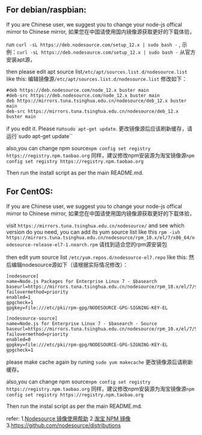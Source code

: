 ## For debian/raspbian:

If you are Chinese user, we suggest you to change your node-js offical mirror to Chinese mirror, 
如果您在中国请使用国内镜像源获取更好的下载体验，

run `curl -sL https://deb.nodesource.com/setup_12.x | sudo bash -` ,
示例：`curl -sL https://deb.nodesource.com/setup_12.x | sudo bash -` 从官方安装apt源，

then please edit apt source list`/etc/apt/sources.list.d/nodesource.list`  like this:
编辑镜像源`/etc/apt/sources.list.d/nodesource.list` 修改如下：
```
#deb https://deb.nodesource.com/node_12.x buster main
#deb-src https://deb.nodesource.com/node_12.x buster main
deb https://mirrors.tuna.tsinghua.edu.cn/nodesource/deb_12.x buster main
deb-src https://mirrors.tuna.tsinghua.edu.cn/nodesource/deb_12.x buster main
```
if you edit it. Please run`sudo apt-get update`.
更改镜像源后应该刷新缓存，请运行`sudo apt-get update``

also,you can change npm source`npm config set registry https://registry.npm.taobao.org`
同样，建议修改npm安装源为淘宝镜像源`npm config set registry https://registry.npm.taobao.org`

Then run the install script as per the main README.md.

## For CentOS:

If you are Chinese user, we suggest you to change your node-js offical mirror to Chinese mirror, 
如果您在中国请使用国内镜像源获取更好的下载体验，

visit `https://mirrors.tuna.tsinghua.edu.cn/nodesource/` and see which version do you need,  you can add its yum source list like this `rpm -ivh https://mirrors.tuna.tsinghua.edu.cn/nodesource/rpm_10.x/el/7/x86_64/nodesource-release-el7-1.noarch.rpm` 
请找到适合您的rpm源安装包

then edit yum source list `/etc/yum.repos.d/nodesource-el7.repo` like this:
然后编辑nodesource源如下（请根据实际情况修改）：
```
[nodesource]
name=Node.js Packages for Enterprise Linux 7 - $basearch
baseurl=https://mirrors.tuna.tsinghua.edu.cn/nodesource/rpm_10.x/el/7/$basearch
failovermethod=priority
enabled=1
gpgcheck=1
gpgkey=file:///etc/pki/rpm-gpg/NODESOURCE-GPG-SIGNING-KEY-EL

[nodesource-source]
name=Node.js for Enterprise Linux 7 - $basearch - Source
baseurl=https://mirrors.tuna.tsinghua.edu.cn/nodesource/rpm_10.x/el/7/SRPMS
failovermethod=priority
enabled=0
gpgkey=file:///etc/pki/rpm-gpg/NODESOURCE-GPG-SIGNING-KEY-EL
gpgcheck=1
```
please make cache again by runing `sudo yum makecache`
更改镜像源后请刷新缓存。

also,you can change npm source`npm config set registry https://registry.npm.taobao.org`
同样，建议修改npm安装源为淘宝镜像源`npm config set registry https://registry.npm.taobao.org`

Then run the instal script as per the main README.md.


refer: 
1.[Nodesource 镜像使用帮助](https://mirror.tuna.tsinghua.edu.cn/help/nodesource/)
2.[淘宝 NPM 镜像](https://developer.aliyun.com/mirror/NPM?from=tnpm)
3.https://github.com/nodesource/distributions

